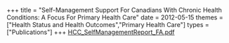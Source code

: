 +++
title = "Self-Management Support For Canadians With Chronic Health Conditions: A Focus For Primary Health Care"
date = 2012-05-15
themes = ["Health Status and Health Outcomes","Primary Health Care"]
types = ["Publications"]
+++
[HCC_SelfManagementReport_FA.pdf](/files/HCC_SelfManagementReport_FA.pdf)
